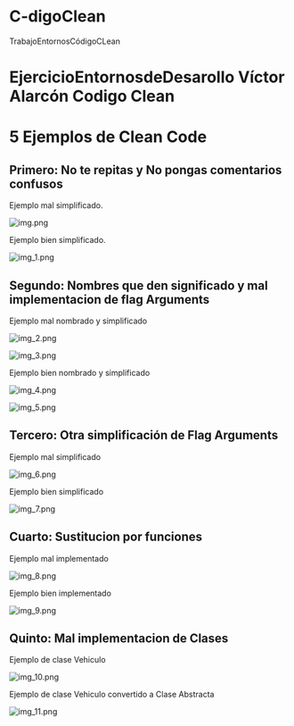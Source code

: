# C-digoClean
TrabajoEntornosCódigoCLean

# EjercicioEntornosdeDesarollo Víctor Alarcón Codigo Clean

# 5 Ejemplos de Clean Code

## Primero: No te repitas y No pongas comentarios confusos

Ejemplo mal simplificado.

![img.png](img.png)

Ejemplo bien simplificado.

![img_1.png](img_1.png)

## Segundo: Nombres que den significado y mal implementacion de flag Arguments

Ejemplo mal nombrado y simplificado

![img_2.png](img_2.png)

![img_3.png](img_3.png)

Ejemplo bien nombrado y simplificado

![img_4.png](img_4.png)

![img_5.png](img_5.png)

## Tercero: Otra simplificación de Flag Arguments

Ejemplo mal simplificado

![img_6.png](img_6.png)

Ejemplo bien simplificado

![img_7.png](img_7.png)

## Cuarto: Sustitucion por funciones

Ejemplo mal implementado

![img_8.png](img_8.png)

Ejemplo bien implementado

![img_9.png](img_9.png)

## Quinto: Mal implementacion de Clases

Ejemplo de clase Vehiculo

![img_10.png](img_10.png)

Ejemplo de clase Vehiculo convertido a Clase Abstracta

![img_11.png](img_11.png)
